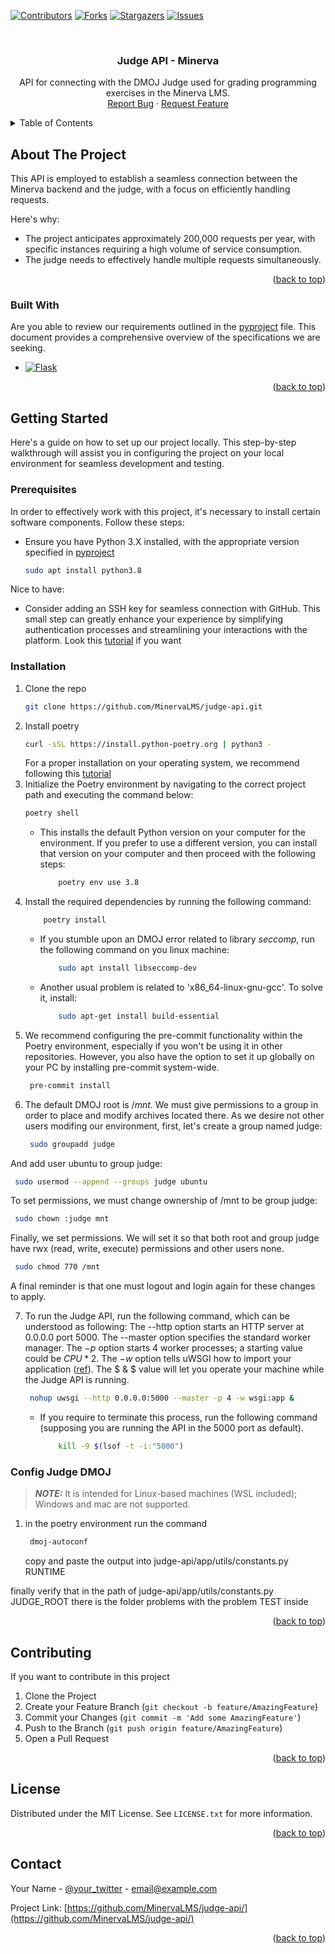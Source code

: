 <!-- Improved compatibility of back to top link: See: https://github.com/othneildrew/Best-README-Template/pull/73 -->
<a name="Judge - API"></a>
<!--
*** Thanks for checking out the Best-README-Template. If you have a suggestion
*** that would make this better, please fork the repo and create a pull request
*** or simply open an issue with the tag "enhancement".
*** Don't forget to give the project a star!
*** Thanks again! Now go create something AMAZING! :D
-->



<!-- PROJECT SHIELDS -->
<!--
*** I'm using markdown "reference style" links for readability.
*** Reference links are enclosed in brackets [ ] instead of parentheses ( ).
*** See the bottom of this document for the declaration of the reference variables
*** for contributors-url, forks-url, etc. This is an optional, concise syntax you may use.
*** https://www.markdownguide.org/basic-syntax/#reference-style-links
-->
[![Contributors][contributors-shield]][contributors-url]
[![Forks][forks-shield]][forks-url]
[![Stargazers][stars-shield]][stars-url]
[![Issues][issues-shield]][issues-url]


<!-- PROJECT LOGO -->
<br />
<div align="center">

  <h3 align="center">Judge API - Minerva</h3>

  <p align="center">
    API for connecting with the DMOJ Judge used for grading programming exercises in the Minerva LMS.
    <br />
    <a href="https://github.com/MinervaLMS/judge-api/issues">Report Bug</a>
    ·
    <a href="https://github.com/MinervaLMS/judge-api/issues">Request Feature</a>
  </p>
</div>



<!-- TABLE OF CONTENTS -->
<details>
  <summary>Table of Contents</summary>
  <ol>
    <li>
      <a href="#about-the-project">About The Project</a>
      <ul>
        <li><a href="#built-with">Built With</a></li>
      </ul>
    </li>
    <li>
      <a href="#getting-started">Getting Started</a>
      <ul>
        <li><a href="#prerequisites">Prerequisites</a></li>
        <li><a href="#installation">Installation</a></li>
      </ul>
    </li>
    <li><a href="#contributing">Contributing</a></li>
    <li><a href="#license">License</a></li>
    <li><a href="#contact">Contact</a></li>
  </ol>
</details>


 
<!-- ABOUT THE PROJECT -->
## About The Project

This API is employed to establish a seamless connection between the Minerva backend and the judge, with a focus on efficiently handling requests.

Here's why:

- The project anticipates approximately 200,000 requests per year, with specific instances requiring a high volume of service consumption.
- The judge needs to effectively handle multiple requests simultaneously.


<p align="right">(<a href="#readme-top">back to top</a>)</p>



### Built With

Are you able to review our requirements outlined in the [pyproject](https://github.com/MinervaLMS/judge-api/blob/develop/pyproject.toml) file. This document provides a comprehensive overview of the specifications we are seeking.

* [![Flask][Flask.com]][Flask-url]


<p align="right">(<a href="#readme-top">back to top</a>)</p>

<!-- GETTING STARTED -->
## Getting Started

Here's a guide on how to set up our project locally. This step-by-step walkthrough will assist you in configuring the project on your local environment for seamless development and testing.

### Prerequisites

In order to effectively work with this project, it's necessary to install certain software components. Follow these steps:

* Ensure you have Python 3.X installed, with the appropriate version specified in [pyproject](https://github.com/MinervaLMS/judge-api/blob/develop/pyproject.toml)

  ```sh
  sudo apt install python3.8
  ```

Nice to have:
- Consider adding an SSH key for seamless connection with GitHub. This small step can greatly enhance your experience by simplifying authentication processes and streamlining your interactions with the platform. Look this [tutorial](https://www.youtube.com/watch?v=8X4u9sca3Io) if you want

### Installation 

1. Clone the repo
   ```sh
   git clone https://github.com/MinervaLMS/judge-api.git
   ```
2. Install poetry
   ```sh
   curl -sSL https://install.python-poetry.org | python3 -
   ```
    For a proper installation on your operating system, we recommend following this [tutorial](https://python-poetry.org/docs/)
3. Initialize the Poetry environment by navigating to the correct project path and executing the command below:
   ```sh
   poetry shell
   ```
    - This installs the default Python version on your computer for the environment. If you prefer to use a different version, you can install that version on your computer and then proceed with the following steps:
        ```sh
            poetry env use 3.8
        ```
4. Install the required dependencies by running the following command:
    ```sh
        poetry install
    ```
    - If you stumble upon an DMOJ error related to library $seccomp$, run the following command on you linux machine:
        ```sh
            sudo apt install libseccomp-dev
        ```
    - Another usual problem is related to 'x86_64-linux-gnu-gcc'. To solve it, install:
        ```sh
            sudo apt-get install build-essential
        ```
5. We recommend configuring the pre-commit functionality within the Poetry environment, especially if you won't be using it in other repositories. However, you also have the option to set it up globally on your PC by installing pre-commit system-wide.
   ```sh
    pre-commit install
   ```
6. The default DMOJ root is $/mnt$. We must give permissions to a group in order to place and modify archives located there. As we desire not other users modifing our environment, first, let's create a group named judge:
   ```sh
    sudo groupadd judge
   ```
And add user ubuntu to group judge:
   ```sh
    sudo usermod --append --groups judge ubuntu
   ```
To set permissions, we must change ownership of /mnt to be group judge:
   ```sh
    sudo chown :judge mnt
   ```
Finally, we set permissions. We will set it so that both root and group judge have rwx (read, write, execute) permissions and other users none. 
   ```sh
    sudo chmod 770 /mnt
   ```
A final reminder is that one must logout and login again for these changes to apply.

7. To run the Judge API, run the following command, which can be understood as following:
 The --http option starts an HTTP server at 0.0.0.0 port 5000. The --master option specifies the standard worker manager. The $-p$ option starts 4 worker processes; a starting value could be $CPU * 2$. The $-w$ option tells uWSGI how to import your application ([ref](https://flask.palletsprojects.com/en/latest/deploying/uwsgi/)). The $ \& $ value will let you operate your machine while the Judge API is running. 
   ```sh
    nohup uwsgi --http 0.0.0.0:5000 --master -p 4 -w wsgi:app &
   ```
    - If you require to terminate this process, run the following command (supposing you are running the API in the 5000 port as default).
        ```sh
            kill -9 $(lsof -t -i:"5000")
        ```
### Config Judge DMOJ 
> **_NOTE:_**  It is intended for Linux-based machines (WSL included); Windows and mac are not supported.
1. in the poetry environment run the command
   ```sh
    dmoj-autoconf 

   ```
   copy and paste the output into judge-api/app/utils/constants.py RUNTIME

finally verify that in the path of judge-api/app/utils/constants.py JUDGE_ROOT there is the folder problems with the problem TEST inside

<p align="right">(<a href="#readme-top">back to top</a>)</p>

<!-- CONTRIBUTING -->
## Contributing

If you want to contribute in this project

1. Clone the Project
2. Create your Feature Branch (`git checkout -b feature/AmazingFeature`)
3. Commit your Changes (`git commit -m 'Add some AmazingFeature'`)
4. Push to the Branch (`git push origin feature/AmazingFeature`)
5. Open a Pull Request

<p align="right">(<a href="#readme-top">back to top</a>)</p>


<!-- LICENSE -->
## License

Distributed under the MIT License. See `LICENSE.txt` for more information.

<p align="right">(<a href="#readme-top">back to top</a>)</p>


<!-- CONTACT -->
## Contact

Your Name - [@your_twitter](https://twitter.com/your_username) - email@example.com

Project Link: [https://github.com/MinervaLMS/judge-api/](https://github.com/MinervaLMS/judge-api/)

<p align="right">(<a href="#readme-top">back to top</a>)</p>



<!-- MARKDOWN LINKS & IMAGES -->
<!-- https://www.markdownguide.org/basic-syntax/#reference-style-links -->
[contributors-shield]: https://img.shields.io/github/contributors/MinervaLMS/judge-api
[contributors-url]: https://github.com/MinervaLMS/judge-api/graphs/contributors
[forks-shield]: https://img.shields.io/github/forks/MinervaLMS/judge-api
[forks-url]: https://github.com/othneildrew/Best-README-Template/network/members
[stars-shield]: https://img.shields.io/github/stars/MinervaLMS/judge-api
[stars-url]: https://github.com/MinervaLMS/judge-api/stargazers
[issues-shield]: https://img.shields.io/github/issues/MinervaLMS/judge-api
[issues-url]: https://github.com/MinervaLMS/judge-api/issues
[license-shield]: https://img.shields.io/github/license/MinervaLMS/judge-api
[license-url]: https://github.com/MinervaLMS/judge-api/blob/master/LICENSE.txt
[linkedin-shield]: https://img.shields.io/badge/-LinkedIn-black.svg?style=for-the-badge&logo=linkedin&colorB=555
[linkedin-url]: https://linkedin.com/in/othneildrew
[product-screenshot]: images/screenshot.png
[JQuery-url]: https://jquery.com
[Flask.com]: https://img.shields.io/badge/Flask-000000?style=for-the-badge&logo=flask&logoColor=white
[Flask-url]: https://flask.palletsprojects.com/en/2.3.x/
